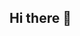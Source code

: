 ## Hi there 👋

<!--
**noah-pitts/noah-pitts** is a ✨ _special_ ✨ repository because its `README.md` (this file) appears on your GitHub profile.

Here are some ideas to get you started:

- 🔭 I’m currently working on DATA
- 🌱 I’m currently learning DATA
- 👯 I’m looking to collaborate on DATA
- 🤔 I’m looking for help with DATA
- 💬 Ask me about ARK DATA STUDIOS
- 📫 How to reach me: noah@arkdatastudios.com
- ⚡ Fun fact: I love DATA
-->
